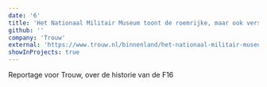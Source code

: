 ```yaml
---
date: '6'
title: 'Het Nationaal Militair Museum toont de roemrijke, maar ook verschrikkelijke historie van de F-16'
github: ''
company: 'Trouw'
external: 'https://www.trouw.nl/binnenland/het-nationaal-militair-museum-toont-de-roemrijke-maar-ook-verschrikkelijke-historie-van-de-f-16~b0c42f19/'
showInProjects: true
---
```


Reportage voor Trouw, over de historie van de F16
